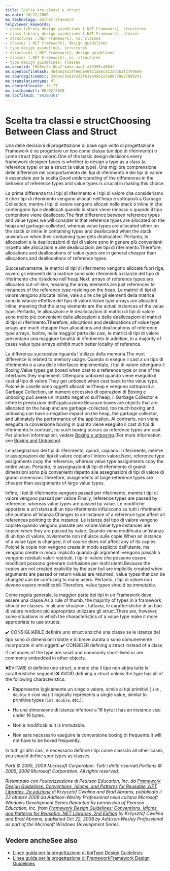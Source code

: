 ```yaml
---
title: Scelta tra classi e struct
ms.date: 10/22/2008
ms.technology: dotnet-standard
helpviewer_keywords:
- class library design guidelines [.NET Framework], structures
- class library design guidelines [.NET Framework], classes
- structures [.NET Framework], vs. classes
- classes [.NET Framework], design guidelines
- type design guidelines, structures
- structures [.NET Framework], design guidelines
- classes [.NET Framework], vs. structures
- type design guidelines, classes
ms.assetid: f8b8ec9b-0ba7-4dea-aadf-a93395cd804f
ms.openlocfilehash: 4b4a619214fe6ba49f21a88cd132dcb3f2704608
ms.sourcegitcommit: 33deec3e814238fb18a49b2a7e89278e27888291
ms.translationtype: MT
ms.contentlocale: it-IT
ms.lasthandoff: 06/02/2020
ms.locfileid: "84280361"
---
```

# <a name="choosing-between-class-and-struct"></a><span data-ttu-id="64dda-102">Scelta tra classi e struct</span><span class="sxs-lookup"><span data-stu-id="64dda-102">Choosing Between Class and Struct</span></span>
<span data-ttu-id="64dda-103">Una delle decisioni di progettazione di base ogni volto di progettazione Framework è se progettare un tipo come classe (un tipo di riferimento) o come struct (tipo valore).</span><span class="sxs-lookup"><span data-stu-id="64dda-103">One of the basic design decisions every framework designer faces is whether to design a type as a class (a reference type) or as a struct (a value type).</span></span> <span data-ttu-id="64dda-104">Una migliore comprensione delle differenze nel comportamento dei tipi di riferimento e dei tipi di valore è essenziale per la scelta.</span><span class="sxs-lookup"><span data-stu-id="64dda-104">Good understanding of the differences in the behavior of reference types and value types is crucial in making this choice.</span></span>

 <span data-ttu-id="64dda-105">La prima differenza tra i tipi di riferimento e i tipi di valore che consideriamo è che i tipi di riferimento vengono allocati nell'heap e sottoposti a Garbage Collection, mentre i tipi di valore vengono allocati nello stack o inline in che contengono tipi e deallocati quando lo stack viene rimosso o quando il tipo contenitore viene deallocato.</span><span class="sxs-lookup"><span data-stu-id="64dda-105">The first difference between reference types and value types we will consider is that reference types are allocated on the heap and garbage-collected, whereas value types are allocated either on the stack or inline in containing types and deallocated when the stack unwinds or when their containing type gets deallocated.</span></span> <span data-ttu-id="64dda-106">Pertanto, le allocazioni e le deallocazioni di tipi di valore sono in genere più convenienti rispetto alle allocazioni e alle deallocazioni dei tipi di riferimento.</span><span class="sxs-lookup"><span data-stu-id="64dda-106">Therefore, allocations and deallocations of value types are in general cheaper than allocations and deallocations of reference types.</span></span>

 <span data-ttu-id="64dda-107">Successivamente, le matrici di tipi di riferimento vengono allocate fuori riga, ovvero gli elementi della matrice sono solo riferimenti a istanze del tipo di riferimento che risiedono nell'heap.</span><span class="sxs-lookup"><span data-stu-id="64dda-107">Next, arrays of reference types are allocated out-of-line, meaning the array elements are just references to instances of the reference type residing on the heap.</span></span> <span data-ttu-id="64dda-108">Le matrici di tipi di valore vengono allocate inline, vale a dire che gli elementi della matrice sono le istanze effettive del tipo di valore.</span><span class="sxs-lookup"><span data-stu-id="64dda-108">Value type arrays are allocated inline, meaning that the array elements are the actual instances of the value type.</span></span> <span data-ttu-id="64dda-109">Pertanto, le allocazioni e le deallocazioni di matrici di tipi di valore sono molto più convenienti delle allocazioni e delle deallocazioni di matrici di tipi di riferimento.</span><span class="sxs-lookup"><span data-stu-id="64dda-109">Therefore, allocations and deallocations of value type arrays are much cheaper than allocations and deallocations of reference type arrays.</span></span> <span data-ttu-id="64dda-110">Inoltre, nella maggior parte dei casi, le matrici di tipi di valore presentano una maggiore località di riferimento.</span><span class="sxs-lookup"><span data-stu-id="64dda-110">In addition, in a majority of cases value type arrays exhibit much better locality of reference.</span></span>

 <span data-ttu-id="64dda-111">La differenza successiva riguarda l'utilizzo della memoria.</span><span class="sxs-lookup"><span data-stu-id="64dda-111">The next difference is related to memory usage.</span></span> <span data-ttu-id="64dda-112">Quando si esegue il cast a un tipo di riferimento o a una delle interfacce implementate, i tipi di valore ottengono il Boxing.</span><span class="sxs-lookup"><span data-stu-id="64dda-112">Value types get boxed when cast to a reference type or one of the interfaces they implement.</span></span> <span data-ttu-id="64dda-113">Ottengono unboxed quando viene eseguito il cast al tipo di valore.</span><span class="sxs-lookup"><span data-stu-id="64dda-113">They get unboxed when cast back to the value type.</span></span> <span data-ttu-id="64dda-114">Poiché le caselle sono oggetti allocati nell'heap e vengono sottoposti a Garbage Collection, un numero eccessivo di operazioni di Boxing e unboxing può avere un impatto negativo sull'heap, il Garbage Collector e infine le prestazioni dell'applicazione.</span><span class="sxs-lookup"><span data-stu-id="64dda-114">Because boxes are objects that are allocated on the heap and are garbage-collected, too much boxing and unboxing can have a negative impact on the heap, the garbage collector, and ultimately the performance of the application.</span></span>  <span data-ttu-id="64dda-115">Al contrario, non viene eseguita la conversione boxing in quanto viene eseguito il cast di tipi di riferimento.</span><span class="sxs-lookup"><span data-stu-id="64dda-115">In contrast, no such boxing occurs as reference types are cast.</span></span> <span data-ttu-id="64dda-116">Per ulteriori informazioni, vedere [Boxing e unboxing](../../csharp/programming-guide/types/boxing-and-unboxing.md).</span><span class="sxs-lookup"><span data-stu-id="64dda-116">(For more information, see [Boxing and Unboxing](../../csharp/programming-guide/types/boxing-and-unboxing.md)).</span></span>

 <span data-ttu-id="64dda-117">Le assegnazioni dei tipi di riferimento, quindi, copiano il riferimento, mentre le assegnazioni dei tipi di valore copiano l'intero valore.</span><span class="sxs-lookup"><span data-stu-id="64dda-117">Next, reference type assignments copy the reference, whereas value type assignments copy the entire value.</span></span> <span data-ttu-id="64dda-118">Pertanto, le assegnazioni di tipi di riferimento di grandi dimensioni sono più convenienti rispetto alle assegnazioni di tipi di valore di grandi dimensioni.</span><span class="sxs-lookup"><span data-stu-id="64dda-118">Therefore, assignments of large reference types are cheaper than assignments of large value types.</span></span>

 <span data-ttu-id="64dda-119">Infine, i tipi di riferimento vengono passati per riferimento, mentre i tipi di valore vengono passati per valore.</span><span class="sxs-lookup"><span data-stu-id="64dda-119">Finally, reference types are passed by reference, whereas value types are passed by value.</span></span> <span data-ttu-id="64dda-120">Le modifiche apportate a un'istanza di un tipo riferimento influiscono su tutti i riferimenti che puntano all'istanza.</span><span class="sxs-lookup"><span data-stu-id="64dda-120">Changes to an instance of a reference type affect all references pointing to the instance.</span></span> <span data-ttu-id="64dda-121">Le istanze del tipo di valore vengono copiate quando vengono passate per valore.</span><span class="sxs-lookup"><span data-stu-id="64dda-121">Value type instances are copied when they are passed by value.</span></span> <span data-ttu-id="64dda-122">Quando viene modificata un'istanza di un tipo di valore, ovviamente non influisce sulle copie.</span><span class="sxs-lookup"><span data-stu-id="64dda-122">When an instance of a value type is changed, it of course does not affect any of its copies.</span></span> <span data-ttu-id="64dda-123">Poiché le copie non vengono create in modo esplicito dall'utente, ma vengono create in modo implicito quando gli argomenti vengono passati o vengono restituiti valori restituiti, i tipi di valore che possono essere modificati possono generare confusione per molti utenti.</span><span class="sxs-lookup"><span data-stu-id="64dda-123">Because the copies are not created explicitly by the user but are implicitly created when arguments are passed or return values are returned, value types that can be changed can be confusing to many users.</span></span> <span data-ttu-id="64dda-124">Pertanto, i tipi di valore non devono essere modificabili.</span><span class="sxs-lookup"><span data-stu-id="64dda-124">Therefore, value types should be immutable.</span></span>

 <span data-ttu-id="64dda-125">Come regola generale, la maggior parte dei tipi in un Framework deve essere una classe.</span><span class="sxs-lookup"><span data-stu-id="64dda-125">As a rule of thumb, the majority of types in a framework should be classes.</span></span> <span data-ttu-id="64dda-126">In alcune situazioni, tuttavia, le caratteristiche di un tipo di valore rendono più appropriato utilizzare gli struct.</span><span class="sxs-lookup"><span data-stu-id="64dda-126">There are, however, some situations in which the characteristics of a value type make it more appropriate to use structs.</span></span>

 <span data-ttu-id="64dda-127">✔️ CONSIGLIABILE definire uno struct anziché una classe se le istanze del tipo sono di dimensioni ridotte e di breve durata o sono comunemente incorporate in altri oggetti.</span><span class="sxs-lookup"><span data-stu-id="64dda-127">✔️ CONSIDER defining a struct instead of a class if instances of the type are small and commonly short-lived or are commonly embedded in other objects.</span></span>

 <span data-ttu-id="64dda-128">❌EVITARE di definire uno struct, a meno che il tipo non abbia tutte le caratteristiche seguenti:</span><span class="sxs-lookup"><span data-stu-id="64dda-128">❌ AVOID defining a struct unless the type has all of the following characteristics:</span></span>

- <span data-ttu-id="64dda-129">Rappresenta logicamente un singolo valore, simile ai tipi primitivi ( `int` , `double` e così via).</span><span class="sxs-lookup"><span data-stu-id="64dda-129">It logically represents a single value, similar to primitive types (`int`, `double`, etc.).</span></span>

- <span data-ttu-id="64dda-130">Ha una dimensione di istanza inferiore a 16 byte.</span><span class="sxs-lookup"><span data-stu-id="64dda-130">It has an instance size under 16 bytes.</span></span>

- <span data-ttu-id="64dda-131">Non è modificabile.</span><span class="sxs-lookup"><span data-stu-id="64dda-131">It is immutable.</span></span>

- <span data-ttu-id="64dda-132">Non sarà necessario eseguire la conversione boxing di frequente.</span><span class="sxs-lookup"><span data-stu-id="64dda-132">It will not have to be boxed frequently.</span></span>

 <span data-ttu-id="64dda-133">In tutti gli altri casi, è necessario definire i tipi come classi.</span><span class="sxs-lookup"><span data-stu-id="64dda-133">In all other cases, you should define your types as classes.</span></span>

 <span data-ttu-id="64dda-134">*Parti © 2005, 2009 Microsoft Corporation. Tutti i diritti riservati.*</span><span class="sxs-lookup"><span data-stu-id="64dda-134">*Portions © 2005, 2009 Microsoft Corporation. All rights reserved.*</span></span>

 <span data-ttu-id="64dda-135">*Ristampato con l'autorizzazione di Pearson Education, Inc. da [Framework Design Guidelines: Conventions, Idioms, and Patterns for Reusable .NET Libraries, 2a edizione](https://www.informit.com/store/framework-design-guidelines-conventions-idioms-and-9780321545619) di Krzysztof Cwalina and Brad Abrams, pubblicato il 22 ottobre 2008 da Addison-Wesley Professional nella collana Microsoft Windows Development Series.*</span><span class="sxs-lookup"><span data-stu-id="64dda-135">*Reprinted by permission of Pearson Education, Inc. from [Framework Design Guidelines: Conventions, Idioms, and Patterns for Reusable .NET Libraries, 2nd Edition](https://www.informit.com/store/framework-design-guidelines-conventions-idioms-and-9780321545619) by Krzysztof Cwalina and Brad Abrams, published Oct 22, 2008 by Addison-Wesley Professional as part of the Microsoft Windows Development Series.*</span></span>

## <a name="see-also"></a><span data-ttu-id="64dda-136">Vedere anche</span><span class="sxs-lookup"><span data-stu-id="64dda-136">See also</span></span>

- [<span data-ttu-id="64dda-137">Linee guida per la progettazione di tipi</span><span class="sxs-lookup"><span data-stu-id="64dda-137">Type Design Guidelines</span></span>](type.md)
- [<span data-ttu-id="64dda-138">Linee guida per la progettazione di Framework</span><span class="sxs-lookup"><span data-stu-id="64dda-138">Framework Design Guidelines</span></span>](index.md)
